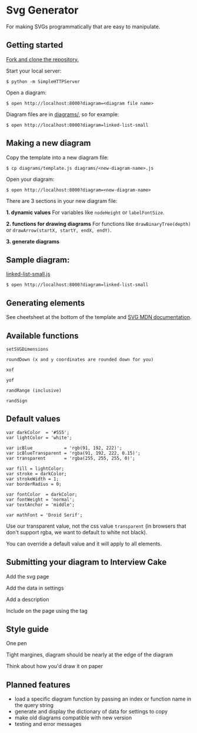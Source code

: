 # Svg Generator

For making SVGs programmatically that are easy to manipulate.



## Getting started

[Fork and clone the repository.](https://help.github.com/articles/fork-a-repo/)

Start your local server:

    $ python -m SimpleHTTPServer

Open a diagram:

    $ open http://localhost:8000?diagram=<diagram file name>

Diagram files are in [diagrams/](diagrams/), so for example:

    $ open http://localhost:8000?diagram=linked-list-small



## Making a new diagram

Copy the template into a new diagram file:

    $ cp diagrams/template.js diagrams/<new-diagram-name>.js

Open your diagram:

    $ open http://localhost:8000?diagram=<new-diagram-name>

There are 3 sections in your new diagram file:

**1. dynamic values**
For variables like `nodeHeight` or `labelFontSize`.

**2. functions for drawing diagrams**
For functions like `drawBinaryTree(depth)` or `drawArrow(startX, startY, endX, endY)`.

**3. generate diagrams**





## Sample diagram:

[linked-list-small.js](diagrams/linked-list-small.js)

    $ open http://localhost:8000?diagram=linked-list-small



## Generating elements

See cheetsheet at the bottom of the template and [SVG MDN documentation](https://developer.mozilla.org/en-US/docs/Web/SVG).



## Available functions

```
setSVGDimensions

roundDown (x and y coordinates are rounded down for you)

xof

yof

randRange (inclusive)

randSign
```



## Default values

```
var darkColor  = '#555';
var lightColor = 'white';

var icBlue            = 'rgb(91, 192, 222)';
var icBlueTransparent = 'rgba(91, 192, 222, 0.15)';
var transparent       = 'rgba(255, 255, 255, 0)';

var fill = lightColor;
var stroke = darkColor;
var strokeWidth = 1;
var borderRadius = 0;

var fontColor  = darkColor;
var fontWeight = 'normal';
var textAnchor = 'middle';

var mathFont = 'Droid Serif';
```

Use our transparent value, not the css value `transparent` (in browsers that don't support rgba, we want to default to white not black).

You can override a default value and it will apply to all elements.



## Submitting your diagram to Interview Cake

Add the svg page

Add the data in settings

Add a description

Include on the page using the tag



## Style guide

One pen

Tight margines, diagram should be nearly at the edge of the diagram

Think about how you'd draw it on paper



## Planned features

- load a specific diagram function by passing an index or function name in the query string
- generate and display the dictionary of data for settings to copy
- make old diagrams compatible with new version
- testing and error messages
